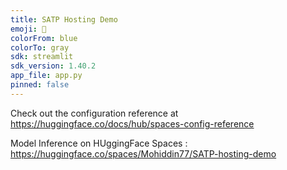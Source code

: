 ```yaml
---
title: SATP Hosting Demo
emoji: 👀
colorFrom: blue
colorTo: gray
sdk: streamlit
sdk_version: 1.40.2
app_file: app.py
pinned: false
---
```


Check out the configuration reference at https://huggingface.co/docs/hub/spaces-config-reference


Model Inference on HUggingFace Spaces : https://huggingface.co/spaces/Mohiddin77/SATP-hosting-demo
